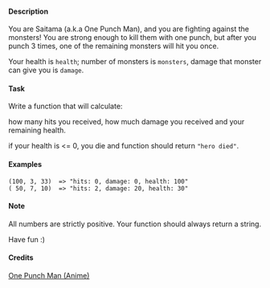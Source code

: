 #### Description

You are Saitama (a.k.a One Punch Man), and you are fighting against the monsters! You are strong enough to kill them with one punch, but after you punch 3 times, one of the remaining monsters will hit you once.

Your health is `health`; number of monsters is `monsters`, damage that monster can give you is `damage`.

#### Task

Write a function that will calculate:

how many hits you received, how much damage you received and your remaining health.

if your health is <= 0, you die and function should return `"hero died"`.

#### Examples

```
(100, 3, 33)  => "hits: 0, damage: 0, health: 100"
( 50, 7, 10)  => "hits: 2, damage: 20, health: 30"
```

#### Note

All numbers are strictly positive.  Your function should always return a string.

Have fun :)

#### Credits

[One Punch Man (Anime)](http://onepunchman.wikia.com/wiki/One-Punch_Man_Wiki)